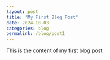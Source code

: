 ```yaml
---
layout: post
title: "My First Blog Post"
date: 2024-10-03
categories: blog
permalink: /blog/post1
---
```

This is the content of my first blog post.
